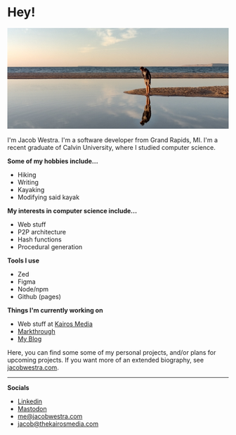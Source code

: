 # Hey!

![Me](https://github.com/jbwx/jbwx/blob/2ce27be04529786ccab4b0ac8e35c7bb07ee727f/me.jpg)

I'm Jacob Westra. I'm a software developer from Grand Rapids, MI. I'm a recent graduate of Calvin University, where I studied computer science.

**Some of my hobbies include...**
-   Hiking
-   Writing
-   Kayaking
-   Modifying said kayak

**My interests in computer science include...**
- Web stuff
- P2P architecture
- Hash functions
- Procedural generation

**Tools I use**
-   Zed
-   Figma
-   Node/npm
-   Github (pages)

**Things I'm currently working on**
- Web stuff at [Kairos Media](https://thekairosmedia.com/)
- [Markthrough](https://github.com/markthrough/markthrough.github.io)
- [My Blog](https://jacobwestra.com/blog)

Here, you can find some some of my personal projects, and/or plans for upcoming projects. If you want more of an extended biography, see [jacobwestra.com](https://jacobwestra.com/).

---

**Socials**

- [Linkedin](https://www.linkedin.com/in/jbwx/)
- [Mastodon](https://mastodon.social/@jbwx)
- [me@jacobwestra.com](mailto:me@jacobwestra.com)
- [jacob@thekairosmedia.com](mailto:jacob@thekairosmedia.com)

